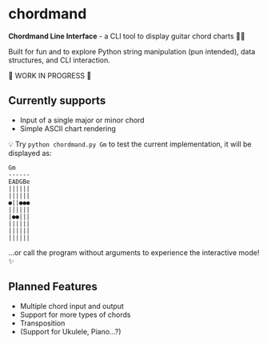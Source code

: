 # chordmand

**Chordmand Line Interface** - a CLI tool to display guitar chord charts 🎸🎶 

Built for fun and to explore Python string manipulation (pun intended), data structures, and CLI interaction.



🚧 WORK IN PROGRESS 🚧

## Currently supports
- Input of a single major or minor chord
- Simple ASCII chart rendering

💡 Try `python chordmand.py Gm` to test the current implementation, it will be displayed as:

```
Gm
------
EADGBe
||||||
||||||
●||●●●
||||||
|●●|||
||||||
||||||
||||||
```
...or call the program without arguments to experience the interactive mode! ✨

## Planned Features
- Multiple chord input and output
- Support for more types of chords
- Transposition
- (Support for Ukulele, Piano...?)
